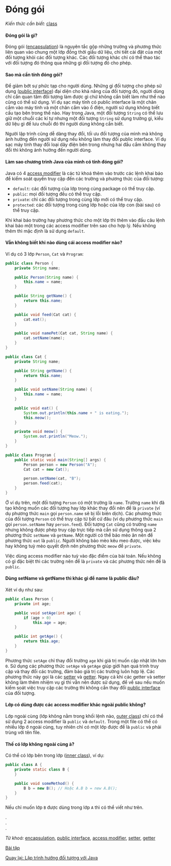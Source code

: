 # Đóng gói
*Kiến thức cần biết:* [class](../../terminology.md#class)

#### Đóng gói là gì?

Đóng gói ([encapsulation](../../terminology.md#encapsulation)) là nguyên tắc gộp những trường và phương thức liên quan vào chung một lớp đồng thời giấu dữ liệu, chi tiết cài đặt của một đối tượng khỏi các đối tượng khác. Các đối tượng khác chỉ có thể thao tác với đối tượng đó thông qua những gì đối tượng đó cho phép.

#### Sao mà cần tính đóng gói?

Để giảm bớt sự phức tạp cho người dùng. Những gì đối tượng cho phép sử dụng ([public interface](../../terminology.md#public-interface)) đại diện cho khả năng của đối tượng đó, người dùng chỉ cần quan tâm đối tượng làm được gì chứ không cần biết làm như thế nào cũng có thể sử dụng. Ví dụ sạc máy tính có public interface là một chân cắm vào máy tính và một chân cắm vào ổ điện, người sử dụng không biết cấu tạo bên trong thế nào. Hay trong Java, một đối tượng `String` có thể lưu giữ một chuỗi các kí tự nhưng một đối tượng `String` sử dụng trường gì, kiểu dữ liệu gì để lưu chuỗi đó thì người dùng không cần biết.

Người lập trình cũng dễ dàng thay đổi, tối ưu đối tượng của mình mà không ảnh hưởng đến người sử dụng nếu không làm thay đổi public interface. Ví dụ sạc máy tính thay đổi loại dây điện bên trong nhưng hai đầu cắm không thay đổi thì không ảnh hưởng đến người dùng.

#### Làm sao chương trình Java của mình có tính đóng gói?
Java có 4 [access modifier](../../terminology.md#access-modifier) là các từ khoá thêm vào trước các lệnh khai báo để kiểm soát quyền truy cập đến các trường và phương thức của đối tượng:
- `default`: các đối tượng của lớp trong cùng package có thể truy cập.
- `public`: mọi đối tượng đều có thể truy cập.
- `private`: chỉ các đối tượng trong cùng lớp mới có thể truy cập.
- `protected`: các đối tượng trong cùng lớp hoặc của lớp con (bài sau) có thể truy cập.

Khi khai báo trường hay phương thức cho một lớp thì thêm vào đầu câu lệnh khai báo một trong các access modifier trên sao cho hợp lý. Nếu không thêm thì mặc định là sử dụng `default`.

#### Vẫn không biết khi nào dùng cái access modifier nào?

Ví dụ có 3 lớp `Person`, `Cat` và `Program`:

```java
public class Person {
    private String name;

    public Person(String name) {
        this.name = name;
    }

    public String getName() {
        return this.name;
    }

    public void feed(Cat cat) {
        cat.eat();
    }

    public void namePet(Cat cat, String name) {
        cat.setName(name);
    }
}
```

```java
public class Cat {
    private String name;

    public String getName() {
        return this.name;
    }

    public void setName(String name) {
        this.name = name;
    }

    public void eat() {
        System.out.println(this.name + " is eating.");
        this.meow();
    }

    private void meow() {
        System.out.println("Meow.");
    }
}
```

```java
public class Program {
    public static void main(String[] args) {
        Person person = new Person("A");
        Cat cat = new Cat();

        person.setName(cat, "B");
        person.feed(cat);
    }
}
```

Ở ví dụ trên, một đối tượng `Person` có một trường là `name`. Trường `name` khi đã tạo không muốn các đối tượng hay lớp khác thay đổi nên để là `private` (ví dụ phương thức `main` gọi `person.name` sẽ bị lỗi biên dịch). Các phương thức của đối tượng `Person` có thể truy cập từ bất cứ đâu (ví dụ phương thức `main` gọi `person.setName` hay `person.feed`). Đối tượng `Cat` cũng có trường `name` nhưng không được phép truy cập trực tiếp mà cần sử dụng thông qua 2 phương thức `setName` và `getName`. Một người có thể bảo mèo ăn nên để phương thức `eat` là `public`. Người không bảo mèo kêu meo được, việc kêu hay không tuỳ mèo quyết định nên phương thức `meow` để `private`.

Việc dùng access modifier nào tuỳ vào đặc điểm của bài toán. Nếu không có gì đặc biệt thì các trường nên để là `private` và các phương thức nên để là `public`.

#### Dùng setName và getName thì khác gì để name là public đâu?

Xét ví dụ như sau:

```java
public class Person {
    private int age;

    public void setAge(int age) {
        if (age > 0)
            this.age = age;
    }

    public int getAge() {
        return this.age;
    }
}
```

Phương thức `setAge` chỉ thay đổi trường `age` khi giá trị muốn cập nhật lớn hơn `0`. Sử dụng các phương thức `setAge` và `getAge` giúp giới hạn quá trình truy cập và thay đổi các trường, đảm bảo giá trị các trường luôn hợp lệ. Các phương thức này gọi là các [setter](../../terminology.md#setter) và [getter](../../terminology.md#getter). Ngay cả khi các getter và setter không làm thêm nhiệm vụ gì thì vẫn nên được sử dụng, để về sau nếu muốn kiểm soát việc truy cập các trường thì không cần thay đổi [public interface](../..terminology.md#public-interface) của đối tượng.

#### Lớp có dùng được các access modifier khác ngoài public không?
Lớp ngoài cùng (lớp không nằm trong khối lệnh nào, [outer class](../../terminology.md#outer-class)) chỉ có thể sử dụng 2 access modifier là `public` và `default`. Trong một file có thể có nhiều lớp ở ngoài cùng, tuy nhiên chỉ có một lớp được để là `public` và phải trùng với tên file.

#### Thế có lớp không ngoài cùng à?
Có thể có lớp bên trong lớp ([inner class](../../terminology.md#)), ví dụ:

```java
public class A {
    private static class B {
    }

    public void someMethod() {
        B b = new B(); // Hoặc A.B b = new A.B();
    }
}

```

Nếu chỉ muốn lớp `B` được dùng trong lớp `A` thì có thể viết như trên.

.  
.  
.  

*Từ khoá:* [encapsulation](../../terminology.md#encapsulation), [public interface](../../terminology.md#public-interface), [access modifier](../../terminology.md#access-modifier), [setter](../../terminology.md#setter), [getter](../../terminology.md#getter)

[Bài tập](exercise.md)

[Quay lại: Lập trình hướng đối tượng với Java](..)
